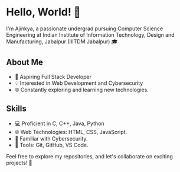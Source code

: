 # Hello, World! 👋

I'm Ajinkya, a passionate undergrad pursuing Computer Science Engineering at Indian Institute of Information Technology, Design and Manufacturing, Jabalpur (IIITDM Jabalpur) 🎓

## About Me

- 🚀 Aspiring Full Stack Developer 
- 💡 Interested in Web Development and Cybersecurity 
- 🌐 Constantly exploring and learning new technologies.

## Skills

- 💻 Proficient in C, C++, Java, Python
- 🌐 Web Technologies: HTML, CSS, JavaScript.
- 🤖 Familiar with Cybersecurity.
- 🔧 Tools: Git, GitHub, VS Code.

Feel free to explore my repositories, and let's collaborate on exciting projects! 🌟

